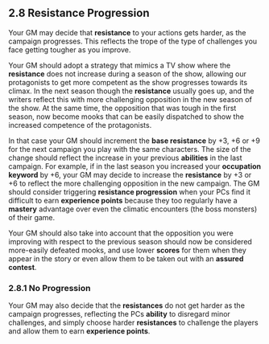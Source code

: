 ## 2.8 Resistance Progression

Your GM may decide that **resistance** to your actions gets harder, as the campaign progresses. This reflects the trope of the type of challenges you face getting tougher as you improve.

Your GM should adopt a strategy that mimics a TV show where the **resistance** does not increase during a season of the show, allowing our protagonists to get more competent as the show progresses towards its climax. In the next season though the **resistance** usually goes up, and the writers reflect this with more challenging opposition in the new season of the show. At the same time, the opposition that was tough in the first season, now become mooks that can be easily dispatched to show the increased competence of the protagonists.

In that case your GM should increment the **base resistance** by +3, +6 or +9 for the next campaign you play with the same characters. The size of the change should reflect the increase in your previous **abilities** in the last campaign. For example, if in the last season you increased your **occupation keyword** by +6, your GM may decide to increase the **resistance** by +3 or +6 to reflect the more challenging opposition in the new campaign. The GM should consider triggering **resistance progression** when your PCs find it difficult to earn **experience points** because they too regularly have a **mastery** advantage over even the climatic encounters (the boss monsters) of their game.

Your GM should also take into account that the opposition you were improving with respect to the previous season should now be considered more-easily defeated mooks, and use lower **scores** for them when they appear in the story or even allow them to be taken out with an **assured contest**.

### 2.8.1 No Progression

Your GM may also decide that the **resistances** do not get harder as the campaign progresses, reflecting the PCs **ability** to disregard minor challenges, and simply choose harder **resistances** to challenge the players and allow them to earn **experience points**.

